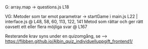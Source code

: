 G: array.map -> questions.js L18

VG: Metoder som tar emot parametrar -> startGame i main.js L22 | interface.js @ L48, 58, 60, 113, 122, 141
Metod som rättar och ger rätt oavsett ett eller flera möjliga svar @ L167


Resterande krav syns under en quizomgång, se --> https://flibben.github.io/Albin_quiz_individuelluppgift_frontend1/

